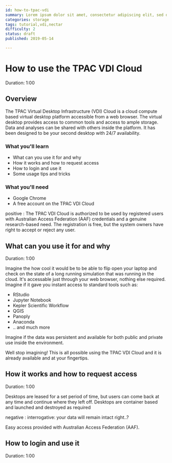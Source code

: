 ```yaml
---
id: how-to-tpac-vdi
summary: Lorem ipsum dolor sit amet, consectetur adipiscing elit, sed do eiusmod tempor incididunt ut labore et dolore magna aliqua. Ut enim ad minim
categories: storage
tags: tutorial,vdi,nectar
difficulty: 2
status: draft
published: 2019-05-14

---
```


# How to use the TPAC VDI Cloud
Duration: 1:00

## Overview

The TPAC Virtual Desktop Infrastructure (VDI) Cloud is a cloud compute based virtual desktop platform accessible from a web browser. The virtual desktop provides access to common tools and access to ample storage. Data and analyses can be shared with others inside the platform. It has been designed to be your second desktop with 24/7 availability.

### What you'll learn
* What can you use it for and why
* How it works and how to request access
* How to login and use it
* Some usage tips and tricks

### What you'll need
* Google Chrome
* A free account on the TPAC VDI Cloud

positive
: The TPAC VDI Cloud is authorized to be used by registered users with Australian Access Federation (AAF) credentials and a genuine research-based need. The registration is free, but the system owners have right to accept or reject any user.

## What can you use it for and why
Duration: 1:00

Imagine the how cool it would be to be able to flip open your laptop and check on the state of a long running simulation that was running in the cloud.  It's accessable just through your web browser, nothing else required.  Imagine if it gave you instant access to standard tools such as:
* RStudio
* Jupyter Notebook
* Kepler Scientific Workflow
* QGIS
* Panoply
* Anaconda
* .. and much more

Imagine if the data was persistent and available for both public and private use inside the environment.

Well stop imagining!  This is all possible using the TPAC VDI Cloud and it is already available and at your fingertips.

## How it works and how to request access
Duration: 1:00

Desktops are leased for a set period of time, but users can come back at any time and continue where they left off.  Desktops are container based and launched and destroyed as required

negative
: interrogative: your data will remain intact right..?

Easy access provided with Australian Access Federation (AAF).  

## How to login and use it
Duration: 1:00
